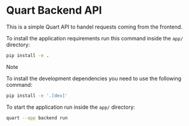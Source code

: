 # Quart Backend API

This is a simple Quart API to handel requests coming from the frontend.

To install the application requirements run this command inside the `app/` directory:

```bash
pip install -e .
```

> [!NOTE]
> To install the development dependencies you need to use the following command:
>
> ```bash
> pip install -e '.[dev]'
> ```
>

To start the application run inside the `app/` directory:

```bash
quart --app backend run
```
